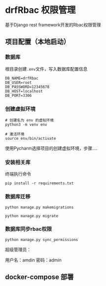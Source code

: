 # drfRbac 权限管理

基于Django rest framework开发的Rbac权限管理

## 项目配置（本地启动）

### 数据库

根目录创建`.env`文件，写入数据库配置信息

```
DB_NAME=drfRbac
DB_USER=root
DB_PASSWORD=12345678
DB_HOST=localhost
DB_PORT=3306
```

### 创建虚拟环境

```
# 创建名为 env 的虚拟环境
python3 -m venv env

# 激活环境
source env/bin/activate
```

使用Pycharm选择项目的创建虚拟环境，步骤....

### 安装相关库

终端执行命令

```
pip install -r requirements.txt
```

### 数据库迁移

```
python manage.py makemigrations

python manage.py migrate 
```

### 数据库同步rbac权限

```
python manage.py sync_permissions
```
超级管理员：

用户名：amdin 密码：admin

## docker-compose 部署
